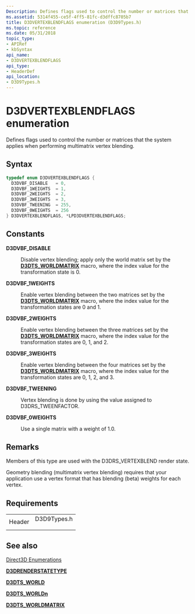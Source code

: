```yaml
---
Description: Defines flags used to control the number or matrices that the system applies when performing multimatrix vertex blending.
ms.assetid: 5314f455-ce5f-4ff5-81fc-d3dffc8705b7
title: D3DVERTEXBLENDFLAGS enumeration (D3D9Types.h)
ms.topic: reference
ms.date: 05/31/2018
topic_type: 
- APIRef
- kbSyntax
api_name: 
- D3DVERTEXBLENDFLAGS
api_type: 
- HeaderDef
api_location: 
- D3D9Types.h
---
```


# D3DVERTEXBLENDFLAGS enumeration

Defines flags used to control the number or matrices that the system applies when performing multimatrix vertex blending.

## Syntax


```C++
typedef enum D3DVERTEXBLENDFLAGS { 
  D3DVBF_DISABLE   = 0,
  D3DVBF_1WEIGHTS  = 1,
  D3DVBF_2WEIGHTS  = 2,
  D3DVBF_3WEIGHTS  = 3,
  D3DVBF_TWEENING  = 255,
  D3DVBF_0WEIGHTS  = 256
} D3DVERTEXBLENDFLAGS, *LPD3DVERTEXBLENDFLAGS;
```



## Constants

<dl> <dt>

<span id="D3DVBF_DISABLE"></span><span id="d3dvbf_disable"></span>**D3DVBF\_DISABLE**
</dt> <dd>

Disable vertex blending; apply only the world matrix set by the [**D3DTS\_WORLDMATRIX**](d3dts-worldmatrix.md) macro, where the index value for the transformation state is 0.

</dd> <dt>

<span id="D3DVBF_1WEIGHTS"></span><span id="d3dvbf_1weights"></span>**D3DVBF\_1WEIGHTS**
</dt> <dd>

Enable vertex blending between the two matrices set by the [**D3DTS\_WORLDMATRIX**](d3dts-worldmatrix.md) macro, where the index value for the transformation states are 0 and 1.

</dd> <dt>

<span id="D3DVBF_2WEIGHTS"></span><span id="d3dvbf_2weights"></span>**D3DVBF\_2WEIGHTS**
</dt> <dd>

Enable vertex blending between the three matrices set by the [**D3DTS\_WORLDMATRIX**](d3dts-worldmatrix.md) macro, where the index value for the transformation states are 0, 1, and 2.

</dd> <dt>

<span id="D3DVBF_3WEIGHTS"></span><span id="d3dvbf_3weights"></span>**D3DVBF\_3WEIGHTS**
</dt> <dd>

Enable vertex blending between the four matrices set by the [**D3DTS\_WORLDMATRIX**](d3dts-worldmatrix.md) macro, where the index value for the transformation states are 0, 1, 2, and 3.

</dd> <dt>

<span id="D3DVBF_TWEENING"></span><span id="d3dvbf_tweening"></span>**D3DVBF\_TWEENING**
</dt> <dd>

Vertex blending is done by using the value assigned to D3DRS\_TWEENFACTOR.

</dd> <dt>

<span id="D3DVBF_0WEIGHTS"></span><span id="d3dvbf_0weights"></span>**D3DVBF\_0WEIGHTS**
</dt> <dd>

Use a single matrix with a weight of 1.0.

</dd> </dl>

## Remarks

Members of this type are used with the D3DRS\_VERTEXBLEND render state.

Geometry blending (multimatrix vertex blending) requires that your application use a vertex format that has blending (beta) weights for each vertex.

## Requirements



|                   |                                                                                        |
|-------------------|----------------------------------------------------------------------------------------|
| Header<br/> | <dl> <dt>D3D9Types.h</dt> </dl> |



## See also

<dl> <dt>

[Direct3D Enumerations](dx9-graphics-reference-d3d-enums.md)
</dt> <dt>

[**D3DRENDERSTATETYPE**](./d3drenderstatetype.md)
</dt> <dt>

[**D3DTS\_WORLD**](d3dts-world.md)
</dt> <dt>

[**D3DTS\_WORLDn**](d3dts-worldn.md)
</dt> <dt>

[**D3DTS\_WORLDMATRIX**](d3dts-worldmatrix.md)
</dt> </dl>

 

 
